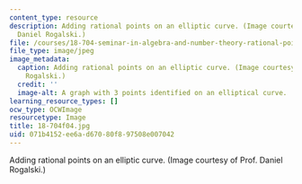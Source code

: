 ```yaml
---
content_type: resource
description: Adding rational points on an elliptic curve. (Image courtesy of Prof.
  Daniel Rogalski.)
file: /courses/18-704-seminar-in-algebra-and-number-theory-rational-points-on-elliptic-curves-fall-2004/071b4152ee6ad67080f897508e007042_18-704f04.jpg
file_type: image/jpeg
image_metadata:
  caption: Adding rational points on an elliptic curve. (Image courtesy of Dr. Daniel
    Rogalski.)
  credit: ''
  image-alt: A graph with 3 points identified on an elliptical curve.
learning_resource_types: []
ocw_type: OCWImage
resourcetype: Image
title: 18-704f04.jpg
uid: 071b4152-ee6a-d670-80f8-97508e007042
---
```

Adding rational points on an elliptic curve. (Image courtesy of Prof. Daniel Rogalski.)

